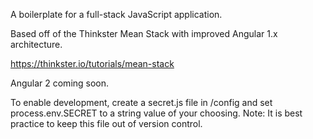 A boilerplate for a full-stack JavaScript application.

Based off of the Thinkster Mean Stack with improved Angular 1.x architecture.

https://thinkster.io/tutorials/mean-stack

Angular 2 coming soon.

To enable development, create a secret.js file in /config and set process.env.SECRET to a string value of your choosing.
Note: It is best practice to keep this file out of version control.
